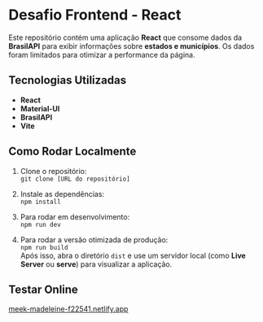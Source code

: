 # Desafio Frontend - React

Este repositório contém uma aplicação **React** que consome dados da **BrasilAPI** para exibir informações sobre **estados e municípios**. Os dados foram limitados para otimizar a performance da página.

## Tecnologias Utilizadas
- **React**
- **Material-UI**
- **BrasilAPI**
- **Vite**

## Como Rodar Localmente
1. Clone o repositório:  
   `git clone [URL do repositório]`

2. Instale as dependências:  
   `npm install`

3. Para rodar em desenvolvimento:  
   `npm run dev`

4. Para rodar a versão otimizada de produção:  
   `npm run build`  
   Após isso, abra o diretório `dist` e use um servidor local (como **Live Server** ou **serve**) para visualizar a aplicação.

## Testar Online
[meek-madeleine-f22541.netlify.app](https://meek-madeleine-f22541.netlify.app)
